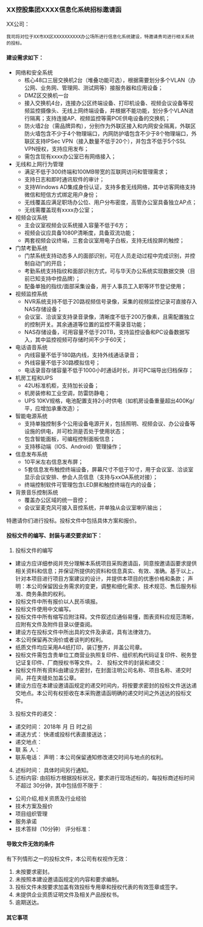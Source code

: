 
### XX控股集团XXXX信息化系统招标邀请函

XX公司：

    我司将对位于XX市XX区XXXXXXXXXX办公场所进行信息化系统建设，特邀请贵司进行相关系统的投标。

#### 建设需求如下：
- 网络和安全系统
  - 核心48口三层交换机2台（堆叠功能可选），根据需要划分多个VLAN（办公网、业务网、管理网、测试网等）接服务器和应用设备；
  - DMZ区交换机一台
  - 接入交换机4台，连接办公区终端设备、打印机设备、视频会议设备等视频监控摄像头、无线上网终端设备，并根据不能功能，划分多个VLAN进行隔离；支持连接AP、视频监控等需POE供电设备的交换机；
  - 防火墙2台（需品牌异构），分别作为外联区接入和内网安全隔离，外联区防火墙包含不少于4个物理端口，内网防护墙包含不少于8个物理端口，外联区支持IPSec VPN（接入数量不低于20个），并包含不低于5个SSL VPN授权，支持应用发布；
  - 需包含现有xxxx办公室已有网络接入；
- 无线和上网行为管理
  -	满足不低于300终端和100MB带宽的互联网访问和管理需求；
  -	支持日志和即时通讯软件的审计；
  -	支持Windows AD集成身份认证，支持多套无线网络，其中访客网络支持微信和短信方式绑定用户身份；
  -	无线覆盖应满足职场办公位、用户分布密度，高管办公室具备独立AP点；
  -	无线需覆盖现有xxxx办公室；
- 视频会议系统
  -	主会议室视频会议系统接入容量不低于6方；
  -	视频会议应具备1080P清晰度，具备双流功能；
  -	两套视频会议终端，三套会议室用电子白板，支持无线投屏的触控；
- 门禁考勤系统
  -	门禁系统支持动态多人的面部识别，可在人员走动过程中完成识别，并控制自动门的开启；
  -	考勤系统支持指纹和面部识别方式，可与华天办公系统实现数据交换（目前已知支持中控品牌）；
  -	配备单独的指纹/面部采集设备，用于人事员工入职等环节登记使用；
- 视频监控系统
  - NVR系统支持不低于20路视频信号录像，采集的视频监控记录可直接存入NAS存储设备；
  - 会议室、洽谈室支持录音录像，清晰度不低于200万像素，且需配置独立的控制开关。其余通道等位置的监控不需录音功能；
  - NAS存储设备，可用容量不低于20TB，支持监控设备和PC设备数据写入，其中监控视频可存储时间不少于60天；
- 电话语音系统
  - 内线容量不低于180路内线，支持外线通话录音；
  - 外线容量不低于30路模拟信号；
  - 电话录音存储容量不低于1000小时通话时长，并可PC端导出归档保存；
- 机房工程和UPS
  - 42U标准机柜，支持加长设备；
  - 机房装修和工业空调，防雷防静电；
  - UPS 10KV规格，电池配置支持2小时供电（如机房设备重量超出400Kg/平，应增加承重改造）；
- 智能电源系统
  - 支持单独控制多个公用设备电源开关，包括照明、视频会议、办公设备等设施的供电，并可检测是否处于使用状态；
  - 包含智能面板，可编程控制面板信息；
  - 支持移动端（IOS、Android）管理操作；
- 信息发布系统
  - 10平米左右信息发布屏；
  - 5套信息发布触控终端设备，屏幕尺寸不低于10寸，用于会议室、洽谈室显示会议安排、参会人员信息（支持与xxOA系统对接）；
  - 终端控制软件可管理包含LED屏和触控终端在内的设备；
- 背景音乐控制系统
  - 覆盖办公区域的统一音控；
  - 会议室麦克风可接入音控系统，并单独从会议室喇叭输出；

特邀请你们进行投标。投标文件中包括具体方案和报价。

#### 投标文件的编写、封装与递交要求如下：
1. 投标文件的编写
  - 建设方应详细参阅并充分理解本系统项目采购邀请函，同意按邀请函要求提供相关资料和信息；并保证所提供的资料和信息真实、有效、准确。基于以上，针对本项目进行项目方案建议的设计，并提供本项目的优惠价格和条款；
声明：本公司保留因业务需求的变更，调整和细化需求、技术规范、售后服务标准、商务条款的权利。
  - 投标文件中所有报价以人民币填报。
  - 投标文件使用中文编写。
  - 投标文件中所有缩写应附注释。文件叙述应通俗易懂，图表资料应规范清晰，应附有文件及附件目录以便查阅。
  - 建设方在投标文件中所出具的文件及承诺，具有法律效力。
  - 本公司保留再次询价或者谈判的权利。
  - 纸质文件均应采用A4纸打印，装订整齐，并盖公司章。
  - 投标文件需包含贵单位工商营业执照复印件、组织机构代码证复印件、税务登记证复印件、厂商授权书等文件。
2． 投标文件的封装和递交：
  - 投标文件所有资料由建设方密封，在封面注明公司名称、项目名称、递交时间，并在夹缝处加盖公章。
  - 建设方应在本建设邀请函规定的递交时间内，将按要求密封的投标文件送达递交地点。本公司有权拒收在本采购邀请函明确的递交时间之外送达的投标文件。
3. 投标文件的递交：
  - 递交时间： 2018年  月  日  时之前
  - 递送方式： 快递或投标代表直接送达；
  - 递交地点： 
  - 联 系 人： 
  - 联系电话： 
声明：本公司保留通知修改递交时间与地点的权利。
4. 述标时间：
具体时间另行通知。
5. 述标内容:
由招标方根据投标状况，要求进行现场述标的，每投标商述标时间不超过
30分钟，其中包括但不限于：
  - 公司介绍,相关资质及行业经验
  - 技术方案及报价
  - 项目组织管理
  - 服务承诺
  - 技术答辩（10分钟）
评分标准：

#### 导致文件无效的条件
有下列情形之一的投标文件，本公司有权视作无效： 
1. 未按要求密封。
2. 未按照本建设邀请函规定的内容和要求编制。
3. 投标文件未按要求加盖有效投标专用章和授权代表的有效签章或签字。
4. 未提供企业资质证明文件及相关产品授权书。
5. 逾期送达。

#### 其它事项

